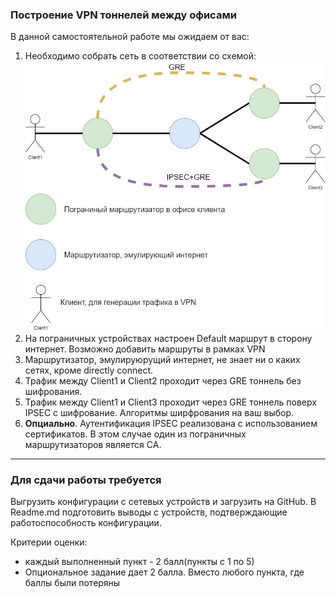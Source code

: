 ### Построение VPN тоннелей между офисами

В данной самостоятельной работе мы ожидаем от вас:
1. Необходимо собрать сеть в соответствии со схемой:
![](img/4.jpg)
2. На пограничных устройствах настроен Default маршрут в сторону интернет. Возможно добавить маршруты в рамках VPN
3. Маршрутизатор, эмулируюрущий интернет, не знает ни о каких сетях, кроме directly connect.
4. Трафик между Client1 и Client2 проходит через GRE тоннель без шифрования.
5. Трафик между Client1 и Client3 проходит через GRE тоннель поверх IPSEC с шифрование. Алгоритмы ширфрования на ваш выбор.
6. **Опциально**. Аутентификация IPSEC реализована с использованием сертификатов. В этом случае один из пограничных маршрутизаторов является CA.
---

### Для сдачи работы требуется

Выгрузить конфигурации с сетевых устройств и загрузить на GitHub. В Readme.md подготовить выводы с устройств, подтверждающие работоспособность конфигурации.

Критерии оценки:

   * каждый выполненный пункт - 2 балл(пункты с 1  по 5)
   * Опциональное задание дает 2 балла. Вместо любого пункта, где баллы были потеряны
